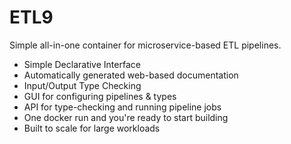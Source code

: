 # ETL9

Simple all-in-one container for microservice-based ETL pipelines.

* Simple Declarative Interface
* Automatically generated web-based documentation
* Input/Output Type Checking
* GUI for configuring pipelines & types
* API for type-checking and running pipeline jobs
* One docker run and you're ready to start building
* Built to scale for large workloads
